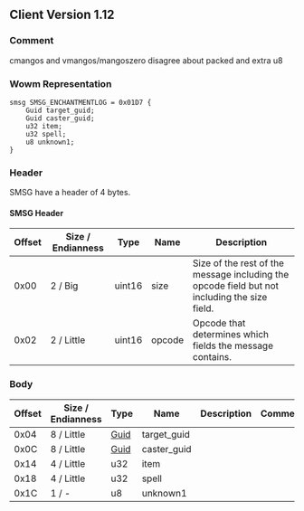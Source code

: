 ## Client Version 1.12

### Comment

cmangos and vmangos/mangoszero disagree about packed and extra u8

### Wowm Representation
```rust,ignore
smsg SMSG_ENCHANTMENTLOG = 0x01D7 {
    Guid target_guid;
    Guid caster_guid;
    u32 item;
    u32 spell;
    u8 unknown1;
}
```
### Header
SMSG have a header of 4 bytes.

#### SMSG Header
| Offset | Size / Endianness | Type   | Name   | Description |
| ------ | ----------------- | ------ | ------ | ----------- |
| 0x00   | 2 / Big           | uint16 | size   | Size of the rest of the message including the opcode field but not including the size field.|
| 0x02   | 2 / Little        | uint16 | opcode | Opcode that determines which fields the message contains.|

### Body

| Offset | Size / Endianness | Type | Name | Description | Comment |
| ------ | ----------------- | ---- | ---- | ----------- | ------- |
| 0x04 | 8 / Little | [Guid](../spec/packed-guid.md) | target_guid |  |  |
| 0x0C | 8 / Little | [Guid](../spec/packed-guid.md) | caster_guid |  |  |
| 0x14 | 4 / Little | u32 | item |  |  |
| 0x18 | 4 / Little | u32 | spell |  |  |
| 0x1C | 1 / - | u8 | unknown1 |  |  |


